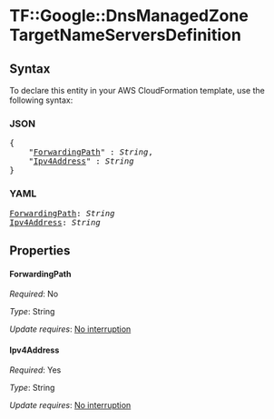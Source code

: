 # TF::Google::DnsManagedZone TargetNameServersDefinition

## Syntax

To declare this entity in your AWS CloudFormation template, use the following syntax:

### JSON

<pre>
{
    "<a href="#forwardingpath" title="ForwardingPath">ForwardingPath</a>" : <i>String</i>,
    "<a href="#ipv4address" title="Ipv4Address">Ipv4Address</a>" : <i>String</i>
}
</pre>

### YAML

<pre>
<a href="#forwardingpath" title="ForwardingPath">ForwardingPath</a>: <i>String</i>
<a href="#ipv4address" title="Ipv4Address">Ipv4Address</a>: <i>String</i>
</pre>

## Properties

#### ForwardingPath

_Required_: No

_Type_: String

_Update requires_: [No interruption](https://docs.aws.amazon.com/AWSCloudFormation/latest/UserGuide/using-cfn-updating-stacks-update-behaviors.html#update-no-interrupt)

#### Ipv4Address

_Required_: Yes

_Type_: String

_Update requires_: [No interruption](https://docs.aws.amazon.com/AWSCloudFormation/latest/UserGuide/using-cfn-updating-stacks-update-behaviors.html#update-no-interrupt)

